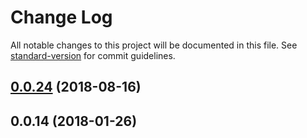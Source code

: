 # Change Log

All notable changes to this project will be documented in this file. See [standard-version](https://github.com/conventional-changelog/standard-version) for commit guidelines.

<a name="0.0.24"></a>
## [0.0.24](https://github.com/AndrewKovalenko/vertibar/compare/v0.0.14...v0.0.24) (2018-08-16)



<a name="0.0.14"></a>
## 0.0.14 (2018-01-26)

